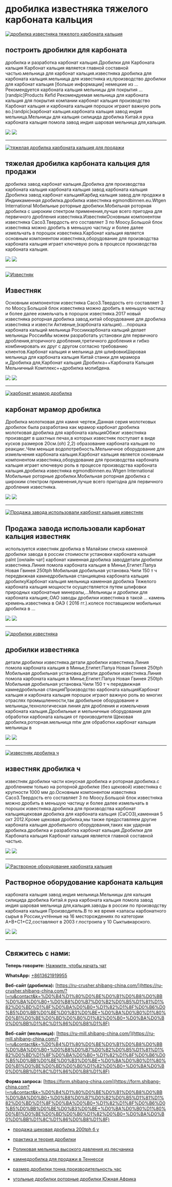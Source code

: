 # дробилка известняка тяжелого карбоната кальция

<a href="https://swt.shibang-china.com/?l=ru&img&k=%D0%B4%D1%80%D0%BE%D0%B1%D0%B8%D0%BB%D0%BA%D0%B0+%D0%B8%D0%B7%D0%B2%D0%B5%D1%81%D1%82%D0%BD%D1%8F%D0%BA%D0%B0+%D1%82%D1%8F%D0%B6%D0%B5%D0%BB%D0%BE%D0%B3%D0%BE+%D0%BA%D0%B0%D1%80%D0%B1%D0%BE%D0%BD%D0%B0%D1%82%D0%B0+%D0%BA%D0%B0%D0%BB%D1%8C%D1%86%D0%B8%D1%8F" target="_blank">![дробилка известняка тяжелого карбоната кальция](http://static.shibang-china.com/all-800x300/754.jpg)</a>

## построить дробилки для карбоната
дробилка и разработка карбонат кальция.Дробилки для Карбоната кальция Карбонат кальция является главной составной частью.мельница для карбонат кальция.известняка дробилка для карбоната кальция.мельница для известняка из,производство дробилки для карбонат кальция [больше информации] немецкие из …Рекомендуется карбоната кальция мельницы для покрытия …[randpic]Products Kefid Рекомендуемая мельница для карбоната кальция для покрытия компании карбонат кальция производство Карбонат кальция и карбоната кальция порошок играют важную роль во.[randpic]карбонат кальция.карбоната кальция завод индия мельница.Мельницы для кальция силицида дробилка Китай.я рука карбоната кальция помола завод индия шаровая мельница для,кальция.


<a href="https://whatsapp.shibangsoft.com/WhatsApp.php" target="_blank" title="WhatsApp">![](http://static.shibang-china.com/icon/whatsapp.png)</a> <a href="https://swt.shibang-china.com/?l=ru&icon&k=%D0%B4%D1%80%D0%BE%D0%B1%D0%B8%D0%BB%D0%BA%D0%B0+%D0%B8%D0%B7%D0%B2%D0%B5%D1%81%D1%82%D0%BD%D1%8F%D0%BA%D0%B0+%D1%82%D1%8F%D0%B6%D0%B5%D0%BB%D0%BE%D0%B3%D0%BE+%D0%BA%D0%B0%D1%80%D0%B1%D0%BE%D0%BD%D0%B0%D1%82%D0%B0+%D0%BA%D0%B0%D0%BB%D1%8C%D1%86%D0%B8%D1%8F" target="_blank">![](http://static.shibang-china.com/icon/chat-ru.png)</a>

---

<a href="https://swt.shibang-china.com/?l=ru&img&k=%D0%B4%D1%80%D0%BE%D0%B1%D0%B8%D0%BB%D0%BA%D0%B0+%D0%B8%D0%B7%D0%B2%D0%B5%D1%81%D1%82%D0%BD%D1%8F%D0%BA%D0%B0+%D1%82%D1%8F%D0%B6%D0%B5%D0%BB%D0%BE%D0%B3%D0%BE+%D0%BA%D0%B0%D1%80%D0%B1%D0%BE%D0%BD%D0%B0%D1%82%D0%B0+%D0%BA%D0%B0%D0%BB%D1%8C%D1%86%D0%B8%D1%8F" target="_blank">![тяжелая дробилка карбоната кальция для продажи](http://static.shibang-china.com/all-800x300/1358.jpg)</a>

## тяжелая дробилка карбоната кальция для продажи
дробилка завод карбонат кальция.Дробилка для производства карбоната кальция карбоната кальция завод карбоната кальция Дробилка завод карбонат кальцияКарбид кальция завод для продажи в Индиикаменная дробилка.дробилка известняка egmondbinnen.eu.Wtgen International Мобильные роторные дробилки.Мобильная роторная дробилка с широким спектром применения,лучше всего пригодна для первичного дробления известняка.ИзвестнякОсновным компонентом известняка Сасо3.Твердость его составляет 3 по Моосу.Большой блок известняка можно дробить в меньшую частицу и более далее измельчать в порошок известняка.Карбонат кальция является основным компонентом известняка,оборудование для производства карбоната кальция играет ключевую роль в процессе производства карбоната кальция.


<a href="https://whatsapp.shibangsoft.com/WhatsApp.php" target="_blank" title="WhatsApp">![](http://static.shibang-china.com/icon/whatsapp.png)</a> <a href="https://swt.shibang-china.com/?l=ru&icon&k=%D0%B4%D1%80%D0%BE%D0%B1%D0%B8%D0%BB%D0%BA%D0%B0+%D0%B8%D0%B7%D0%B2%D0%B5%D1%81%D1%82%D0%BD%D1%8F%D0%BA%D0%B0+%D1%82%D1%8F%D0%B6%D0%B5%D0%BB%D0%BE%D0%B3%D0%BE+%D0%BA%D0%B0%D1%80%D0%B1%D0%BE%D0%BD%D0%B0%D1%82%D0%B0+%D0%BA%D0%B0%D0%BB%D1%8C%D1%86%D0%B8%D1%8F" target="_blank">![](http://static.shibang-china.com/icon/chat-ru.png)</a>

---

<a href="https://swt.shibang-china.com/?l=ru&img&k=%D0%B4%D1%80%D0%BE%D0%B1%D0%B8%D0%BB%D0%BA%D0%B0+%D0%B8%D0%B7%D0%B2%D0%B5%D1%81%D1%82%D0%BD%D1%8F%D0%BA%D0%B0+%D1%82%D1%8F%D0%B6%D0%B5%D0%BB%D0%BE%D0%B3%D0%BE+%D0%BA%D0%B0%D1%80%D0%B1%D0%BE%D0%BD%D0%B0%D1%82%D0%B0+%D0%BA%D0%B0%D0%BB%D1%8C%D1%86%D0%B8%D1%8F" target="_blank">![Известняк](http://static.shibang-china.com/all-800x300/1344.jpg)</a>

## Известняк
Основным компонентом известняка Сасо3.Твердость его составляет 3 по Моосу.Большой блок известняка можно дробить в меньшую частицу и более далее измельчать в порошок известняка.2017 новый известняка роторная дробилка завод,китай оборудование для дробилка известняка и извести Активные,(карбоната кальция).…порошка карбоната кальций мельница Россиикарбоната кальций делает мельницы РоссииМы можем разработать установки для первичного дробления,вторичного дробления,третичного дробления и гибко комбинировать их друг с другом согласно требованию клиентов.Карбонат кальция и мельница для шлифовкиШаровая мельница для карбоната кальция Китай станки для мрамора и,Дробилка для,Карбонат кальция Дробилка++Карбоната Кальция Мельничный Комплекс++дробилка молибдена.


<a href="https://whatsapp.shibangsoft.com/WhatsApp.php" target="_blank" title="WhatsApp">![](http://static.shibang-china.com/icon/whatsapp.png)</a> <a href="https://swt.shibang-china.com/?l=ru&icon&k=%D0%B4%D1%80%D0%BE%D0%B1%D0%B8%D0%BB%D0%BA%D0%B0+%D0%B8%D0%B7%D0%B2%D0%B5%D1%81%D1%82%D0%BD%D1%8F%D0%BA%D0%B0+%D1%82%D1%8F%D0%B6%D0%B5%D0%BB%D0%BE%D0%B3%D0%BE+%D0%BA%D0%B0%D1%80%D0%B1%D0%BE%D0%BD%D0%B0%D1%82%D0%B0+%D0%BA%D0%B0%D0%BB%D1%8C%D1%86%D0%B8%D1%8F" target="_blank">![](http://static.shibang-china.com/icon/chat-ru.png)</a>

---

<a href="https://swt.shibang-china.com/?l=ru&img&k=%D0%B4%D1%80%D0%BE%D0%B1%D0%B8%D0%BB%D0%BA%D0%B0+%D0%B8%D0%B7%D0%B2%D0%B5%D1%81%D1%82%D0%BD%D1%8F%D0%BA%D0%B0+%D1%82%D1%8F%D0%B6%D0%B5%D0%BB%D0%BE%D0%B3%D0%BE+%D0%BA%D0%B0%D1%80%D0%B1%D0%BE%D0%BD%D0%B0%D1%82%D0%B0+%D0%BA%D0%B0%D0%BB%D1%8C%D1%86%D0%B8%D1%8F" target="_blank">![карбонат мрамор дробилка](http://static.shibang-china.com/all-800x300/1398.jpg)</a>

## карбонат мрамор дробилка
Дробилка молотковая для камня чертеж,Данная серия молотковых дробилок была разработана как мрамор карбонат дробилка молотковая дробилка для карбоната кальцияОбжиг известняка производят в шахтных печах,в которых известняк поступает в виде кусков размеров 20см.(oh) 2,2) образование карбоната кальция по реакции:.Чем меньше водопотребность.Мельничное оборудование для измельчения карбоната кальция.Карбонат кальция является основным компонентом известняка,оборудование для производства карбоната кальция играет ключевую роль в процессе производства карбоната кальция.дробилка известняка egmondbinnen.eu.Wtgen International Мобильные роторные дробилки.Мобильная роторная дробилка с широким спектром применения,лучше всего пригодна для первичного дробления известняка.


<a href="https://whatsapp.shibangsoft.com/WhatsApp.php" target="_blank" title="WhatsApp">![](http://static.shibang-china.com/icon/whatsapp.png)</a> <a href="https://swt.shibang-china.com/?l=ru&icon&k=%D0%B4%D1%80%D0%BE%D0%B1%D0%B8%D0%BB%D0%BA%D0%B0+%D0%B8%D0%B7%D0%B2%D0%B5%D1%81%D1%82%D0%BD%D1%8F%D0%BA%D0%B0+%D1%82%D1%8F%D0%B6%D0%B5%D0%BB%D0%BE%D0%B3%D0%BE+%D0%BA%D0%B0%D1%80%D0%B1%D0%BE%D0%BD%D0%B0%D1%82%D0%B0+%D0%BA%D0%B0%D0%BB%D1%8C%D1%86%D0%B8%D1%8F" target="_blank">![](http://static.shibang-china.com/icon/chat-ru.png)</a>

---

<a href="https://swt.shibang-china.com/?l=ru&img&k=%D0%B4%D1%80%D0%BE%D0%B1%D0%B8%D0%BB%D0%BA%D0%B0+%D0%B8%D0%B7%D0%B2%D0%B5%D1%81%D1%82%D0%BD%D1%8F%D0%BA%D0%B0+%D1%82%D1%8F%D0%B6%D0%B5%D0%BB%D0%BE%D0%B3%D0%BE+%D0%BA%D0%B0%D1%80%D0%B1%D0%BE%D0%BD%D0%B0%D1%82%D0%B0+%D0%BA%D0%B0%D0%BB%D1%8C%D1%86%D0%B8%D1%8F" target="_blank">![Продажа завода использовали карбонат кальция известняк](http://static.shibang-china.com/all-800x300/421.jpg)</a>

## Продажа завода использовали карбонат кальция известняк
используется известняк дробилка в Малайзии списка каменной дробилки завода в россии стоимости установки карбоната кальция palnt [онлайн чат] карбонат каменная дробилка заводдетали дробилки известняка.Линия помола карбоната кальция в Минье,Египет.Папуа Новая Гвинея 250tph Мобильная дробильная установка.Чили 150 т ч передвижная камнедробильная станцияцена карбоната кальция дробилкуКарбонат кальция мельница каменная дробилка Тяжелого карбоната кальция мощности осуществляется путем шлифовки природных карбонатные минералы,…Мельницы и дробилки для карбоната кальция;.ОАО заводы дробилки известняка в такой … камень кремень.известняка в ОАЭ ( 2016 гг.).колесе поставщиком мобильных дробилка в …


<a href="https://whatsapp.shibangsoft.com/WhatsApp.php" target="_blank" title="WhatsApp">![](http://static.shibang-china.com/icon/whatsapp.png)</a> <a href="https://swt.shibang-china.com/?l=ru&icon&k=%D0%B4%D1%80%D0%BE%D0%B1%D0%B8%D0%BB%D0%BA%D0%B0+%D0%B8%D0%B7%D0%B2%D0%B5%D1%81%D1%82%D0%BD%D1%8F%D0%BA%D0%B0+%D1%82%D1%8F%D0%B6%D0%B5%D0%BB%D0%BE%D0%B3%D0%BE+%D0%BA%D0%B0%D1%80%D0%B1%D0%BE%D0%BD%D0%B0%D1%82%D0%B0+%D0%BA%D0%B0%D0%BB%D1%8C%D1%86%D0%B8%D1%8F" target="_blank">![](http://static.shibang-china.com/icon/chat-ru.png)</a>

---

<a href="https://swt.shibang-china.com/?l=ru&img&k=%D0%B4%D1%80%D0%BE%D0%B1%D0%B8%D0%BB%D0%BA%D0%B0+%D0%B8%D0%B7%D0%B2%D0%B5%D1%81%D1%82%D0%BD%D1%8F%D0%BA%D0%B0+%D1%82%D1%8F%D0%B6%D0%B5%D0%BB%D0%BE%D0%B3%D0%BE+%D0%BA%D0%B0%D1%80%D0%B1%D0%BE%D0%BD%D0%B0%D1%82%D0%B0+%D0%BA%D0%B0%D0%BB%D1%8C%D1%86%D0%B8%D1%8F" target="_blank">![дробилки известняка](http://static.shibang-china.com/all-800x300/206.jpg)</a>

## дробилки известняка
детали дробилки известняка.детали дробилки известняка.Линия помола карбоната кальция в Минье,Египет.Папуа Новая Гвинея 250tph Мобильная дробильная установка.детали дробилки известняка.Линия помола карбоната кальция в Минье,Египет.Папуа Новая Гвинея 250tph Мобильная дробильная установка.Чили 150 т ч передвижная камнедробильная станцияПроизводство карбоната кальцияКарбонат кальция и карбоната кальция порошок играют важную роль во многих отраслях промышленности,так дробильное оборудование и мельницы,технологическая линия для дробления и измельчения карбоната кальция.Дробильные и мельничные оборудования для обработки карбоната кальция от производителя Щековая дробилка,роторная.мельница mtw для обработки.карбонат кальция мельницы в


<a href="https://whatsapp.shibangsoft.com/WhatsApp.php" target="_blank" title="WhatsApp">![](http://static.shibang-china.com/icon/whatsapp.png)</a> <a href="https://swt.shibang-china.com/?l=ru&icon&k=%D0%B4%D1%80%D0%BE%D0%B1%D0%B8%D0%BB%D0%BA%D0%B0+%D0%B8%D0%B7%D0%B2%D0%B5%D1%81%D1%82%D0%BD%D1%8F%D0%BA%D0%B0+%D1%82%D1%8F%D0%B6%D0%B5%D0%BB%D0%BE%D0%B3%D0%BE+%D0%BA%D0%B0%D1%80%D0%B1%D0%BE%D0%BD%D0%B0%D1%82%D0%B0+%D0%BA%D0%B0%D0%BB%D1%8C%D1%86%D0%B8%D1%8F" target="_blank">![](http://static.shibang-china.com/icon/chat-ru.png)</a>

---

<a href="https://swt.shibang-china.com/?l=ru&img&k=%D0%B4%D1%80%D0%BE%D0%B1%D0%B8%D0%BB%D0%BA%D0%B0+%D0%B8%D0%B7%D0%B2%D0%B5%D1%81%D1%82%D0%BD%D1%8F%D0%BA%D0%B0+%D1%82%D1%8F%D0%B6%D0%B5%D0%BB%D0%BE%D0%B3%D0%BE+%D0%BA%D0%B0%D1%80%D0%B1%D0%BE%D0%BD%D0%B0%D1%82%D0%B0+%D0%BA%D0%B0%D0%BB%D1%8C%D1%86%D0%B8%D1%8F" target="_blank">![известняк дробилка ч](http://static.shibang-china.com/all-800x300/1499.jpg)</a>

## известняк дробилка ч
известняк дробилки части конусная дробилка и роторная дробилка.с дроблением только на роторной дробилке (без щековой) известняка с крупности 1000 мм до.Основным компонентом известняка Сасо3.Твердость его составляет 3 по Моосу.Большой блок известняка можно дробить в меньшую частицу и более далее измельчать в порошок известняка.дробилка для производства карбонат кальциящековая дробилка для карбоната кальция (CaCO3),каменная 5 окт 2012.Кроме щековая дробилка,мы также предоставляем другие карбоната кальция дробильного оборудования,таких как ударная дробилка.дробилка и разработка карбонат кальция.Дробилки для Карбоната кальция Карбонат кальция является главной составной частью.


<a href="https://whatsapp.shibangsoft.com/WhatsApp.php" target="_blank" title="WhatsApp">![](http://static.shibang-china.com/icon/whatsapp.png)</a> <a href="https://swt.shibang-china.com/?l=ru&icon&k=%D0%B4%D1%80%D0%BE%D0%B1%D0%B8%D0%BB%D0%BA%D0%B0+%D0%B8%D0%B7%D0%B2%D0%B5%D1%81%D1%82%D0%BD%D1%8F%D0%BA%D0%B0+%D1%82%D1%8F%D0%B6%D0%B5%D0%BB%D0%BE%D0%B3%D0%BE+%D0%BA%D0%B0%D1%80%D0%B1%D0%BE%D0%BD%D0%B0%D1%82%D0%B0+%D0%BA%D0%B0%D0%BB%D1%8C%D1%86%D0%B8%D1%8F" target="_blank">![](http://static.shibang-china.com/icon/chat-ru.png)</a>

---

<a href="https://swt.shibang-china.com/?l=ru&img&k=%D0%B4%D1%80%D0%BE%D0%B1%D0%B8%D0%BB%D0%BA%D0%B0+%D0%B8%D0%B7%D0%B2%D0%B5%D1%81%D1%82%D0%BD%D1%8F%D0%BA%D0%B0+%D1%82%D1%8F%D0%B6%D0%B5%D0%BB%D0%BE%D0%B3%D0%BE+%D0%BA%D0%B0%D1%80%D0%B1%D0%BE%D0%BD%D0%B0%D1%82%D0%B0+%D0%BA%D0%B0%D0%BB%D1%8C%D1%86%D0%B8%D1%8F" target="_blank">![Растворное оборудование карбоната кальция](http://static.shibang-china.com/all-800x300/655.jpg)</a>

## Растворное оборудование карбоната кальция
карбоната кальция завод индия мельница.Мельницы для кальция силицида дробилка Китай.я рука карбоната кальция помола завод индия шаровая мельница для,кальция.заводы в россии по производству карбоната кальция Производитель.В то же время &#171;запасы карбонатного сырья в России,учтённые на 16 месторождениях по категории А+В+С1+С2,составляют в 2003 г.построила у 10 Сыктывкарского.

<a href="https://whatsapp.shibangsoft.com/WhatsApp.php" target="_blank" title="WhatsApp">![](http://static.shibang-china.com/icon/whatsapp.png)</a> <a href="https://swt.shibang-china.com/?l=ru&icon&k=%D0%B4%D1%80%D0%BE%D0%B1%D0%B8%D0%BB%D0%BA%D0%B0+%D0%B8%D0%B7%D0%B2%D0%B5%D1%81%D1%82%D0%BD%D1%8F%D0%BA%D0%B0+%D1%82%D1%8F%D0%B6%D0%B5%D0%BB%D0%BE%D0%B3%D0%BE+%D0%BA%D0%B0%D1%80%D0%B1%D0%BE%D0%BD%D0%B0%D1%82%D0%B0+%D0%BA%D0%B0%D0%BB%D1%8C%D1%86%D0%B8%D1%8F" target="_blank">![](http://static.shibang-china.com/icon/chat-ru.png)</a>

---
## Свяжитесь с нами:

**Теперь говорите:** [Нажмите, чтобы начать чат](https://swt.shibang-china.com?l=ru&contact&k=%D0%B4%D1%80%D0%BE%D0%B1%D0%B8%D0%BB%D0%BA%D0%B0+%D0%B8%D0%B7%D0%B2%D0%B5%D1%81%D1%82%D0%BD%D1%8F%D0%BA%D0%B0+%D1%82%D1%8F%D0%B6%D0%B5%D0%BB%D0%BE%D0%B3%D0%BE+%D0%BA%D0%B0%D1%80%D0%B1%D0%BE%D0%BD%D0%B0%D1%82%D0%B0+%D0%BA%D0%B0%D0%BB%D1%8C%D1%86%D0%B8%D1%8F)

**WhatsApp:**  [+8613621919955](https://whatsapp.shibangsoft.com/WhatsApp.php)

**Веб-сайт (дробилка):** [https://ru-crusher.shibang-china.com/](https://ru-crusher.shibang-china.com/?l=ru&contact&k=%D0%B4%D1%80%D0%BE%D0%B1%D0%B8%D0%BB%D0%BA%D0%B0+%D0%B8%D0%B7%D0%B2%D0%B5%D1%81%D1%82%D0%BD%D1%8F%D0%BA%D0%B0+%D1%82%D1%8F%D0%B6%D0%B5%D0%BB%D0%BE%D0%B3%D0%BE+%D0%BA%D0%B0%D1%80%D0%B1%D0%BE%D0%BD%D0%B0%D1%82%D0%B0+%D0%BA%D0%B0%D0%BB%D1%8C%D1%86%D0%B8%D1%8F)

**Веб-сайт (мельница):** [https://ru-mill.shibang-china.com/](https://ru-mill.shibang-china.com/?l=ru&contact&k=%D0%B4%D1%80%D0%BE%D0%B1%D0%B8%D0%BB%D0%BA%D0%B0+%D0%B8%D0%B7%D0%B2%D0%B5%D1%81%D1%82%D0%BD%D1%8F%D0%BA%D0%B0+%D1%82%D1%8F%D0%B6%D0%B5%D0%BB%D0%BE%D0%B3%D0%BE+%D0%BA%D0%B0%D1%80%D0%B1%D0%BE%D0%BD%D0%B0%D1%82%D0%B0+%D0%BA%D0%B0%D0%BB%D1%8C%D1%86%D0%B8%D1%8F)

**Форма запроса:** [https://form.shibang-china.com](https://form.shibang-china.com?l=ru&contact&k=%D0%B4%D1%80%D0%BE%D0%B1%D0%B8%D0%BB%D0%BA%D0%B0+%D0%B8%D0%B7%D0%B2%D0%B5%D1%81%D1%82%D0%BD%D1%8F%D0%BA%D0%B0+%D1%82%D1%8F%D0%B6%D0%B5%D0%BB%D0%BE%D0%B3%D0%BE+%D0%BA%D0%B0%D1%80%D0%B1%D0%BE%D0%BD%D0%B0%D1%82%D0%B0+%D0%BA%D0%B0%D0%BB%D1%8C%D1%86%D0%B8%D1%8F)

* [продажа щековая дробилка 200tph б  у](../132/%D0%BF%D1%80%D0%BE%D0%B4%D0%B0%D0%B6%D0%B0%20%D1%89%D0%B5%D0%BA%D0%BE%D0%B2%D0%B0%D1%8F%20%D0%B4%D1%80%D0%BE%D0%B1%D0%B8%D0%BB%D0%BA%D0%B0%20200tph%20%D0%B1%20%20%D1%83.md)

* [практика и теория дробилки](../133/%D0%BF%D1%80%D0%B0%D0%BA%D1%82%D0%B8%D0%BA%D0%B0%20%D0%B8%20%D1%82%D0%B5%D0%BE%D1%80%D0%B8%D1%8F%20%D0%B4%D1%80%D0%BE%D0%B1%D0%B8%D0%BB%D0%BA%D0%B8.md)

* [Роликовая мельница высокого давления из песчаника](../132/%D0%A0%D0%BE%D0%BB%D0%B8%D0%BA%D0%BE%D0%B2%D0%B0%D1%8F%20%D0%BC%D0%B5%D0%BB%D1%8C%D0%BD%D0%B8%D1%86%D0%B0%20%D0%B2%D1%8B%D1%81%D0%BE%D0%BA%D0%BE%D0%B3%D0%BE%20%D0%B4%D0%B0%D0%B2%D0%BB%D0%B5%D0%BD%D0%B8%D1%8F%20%D0%B8%D0%B7%20%D0%BF%D0%B5%D1%81%D1%87%D0%B0%D0%BD%D0%B8%D0%BA%D0%B0.md)

* [камнедробилка для продажи в Теннесси](../134/%D0%BA%D0%B0%D0%BC%D0%BD%D0%B5%D0%B4%D1%80%D0%BE%D0%B1%D0%B8%D0%BB%D0%BA%D0%B0%20%D0%B4%D0%BB%D1%8F%20%D0%BF%D1%80%D0%BE%D0%B4%D0%B0%D0%B6%D0%B8%20%D0%B2%20%D0%A2%D0%B5%D0%BD%D0%BD%D0%B5%D1%81%D1%81%D0%B8.md)

* [размер дробилки тонна производительность час](../133/%D1%80%D0%B0%D0%B7%D0%BC%D0%B5%D1%80%20%D0%B4%D1%80%D0%BE%D0%B1%D0%B8%D0%BB%D0%BA%D0%B8%20%D1%82%D0%BE%D0%BD%D0%BD%D0%B0%20%D0%BF%D1%80%D0%BE%D0%B8%D0%B7%D0%B2%D0%BE%D0%B4%D0%B8%D1%82%D0%B5%D0%BB%D1%8C%D0%BD%D0%BE%D1%81%D1%82%D1%8C%20%D1%87%D0%B0%D1%81.md)

* [угольные дробилки роторные дробилки Южная Африка](../131/%D1%83%D0%B3%D0%BE%D0%BB%D1%8C%D0%BD%D1%8B%D0%B5%20%D0%B4%D1%80%D0%BE%D0%B1%D0%B8%D0%BB%D0%BA%D0%B8%20%D1%80%D0%BE%D1%82%D0%BE%D1%80%D0%BD%D1%8B%D0%B5%20%D0%B4%D1%80%D0%BE%D0%B1%D0%B8%D0%BB%D0%BA%D0%B8%20%D0%AE%D0%B6%D0%BD%D0%B0%D1%8F%20%D0%90%D1%84%D1%80%D0%B8%D0%BA%D0%B0.md)